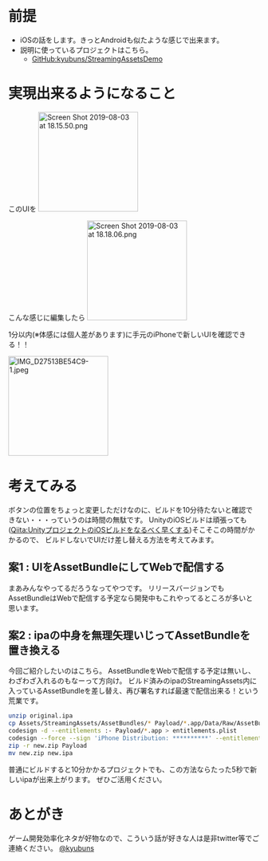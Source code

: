 # 前提

- iOSの話をします。きっとAndroidも似たような感じで出来ます。
- 説明に使っているプロジェクトはこちら。
    - [GitHub:kyubuns/StreamingAssetsDemo](https://github.com/kyubuns/StreamingAssetsDemo)

# 実現出来るようになること

このUIを
<img width="200" alt="Screen Shot 2019-08-03 at 18.15.50.png" src="https://qiita-image-store.s3.ap-northeast-1.amazonaws.com/0/6459/e12b3697-5eff-b5d5-58d6-b2052067d289.png">

こんな感じに編集したら
<img width="200" alt="Screen Shot 2019-08-03 at 18.18.06.png" src="https://qiita-image-store.s3.ap-northeast-1.amazonaws.com/0/6459/42c6b660-882d-d5f5-f348-67aa0d146d8f.png">

1分以内(※体感には個人差があります)に手元のiPhoneで新しいUIを確認できる！！

<img width="200" alt="IMG_D27513BE54C9-1.jpeg" src="https://qiita-image-store.s3.ap-northeast-1.amazonaws.com/0/6459/a1d49a5e-598f-879e-966b-20df06a46bed.jpeg">

# 考えてみる

ボタンの位置をちょっと変更しただけなのに、ビルドを10分待たないと確認できない・・・っていうのは時間の無駄です。
UnityのiOSビルドは頑張っても([Qiita:UnityプロジェクトのiOSビルドをなるべく早くする](https://qiita.com/kyubuns/items/2d9d28e60823a7818ca5))そこそこの時間がかかるので、
ビルドしないでUIだけ差し替える方法を考えてみます。

## 案1 : UIをAssetBundleにしてWebで配信する

まあみんなやってるだろうなってやつです。
リリースバージョンでもAssetBundleはWebで配信する予定なら開発中もこれやってるところが多いと思います。

## 案2 : ipaの中身を無理矢理いじってAssetBundleを置き換える

今回ご紹介したいのはこちら。
AssetBundleをWebで配信する予定は無いし、わざわざ入れるのもなーって方向け。
ビルド済みのipaのStreamingAssets内に入っているAssetBundleを差し替え、再び署名すれば最速で配信出来る！という荒業です。

```bash
unzip original.ipa
cp Assets/StreamingAssets/AssetBundles/* Payload/*.app/Data/Raw/AssetBundles/
codesign -d --entitlements :- Payload/*.app > entitlements.plist
codesign --force --sign 'iPhone Distribution: **********' --entitlements entitlements.plist --timestamp=none Payload/*.app
zip -r new.zip Payload
mv new.zip new.ipa
```

普通にビルドすると10分かかるプロジェクトでも、この方法ならたった5秒で新しいipaが出来上がります。
ぜひご活用ください。

# あとがき

ゲーム開発効率化ネタが好物なので、こういう話が好きな人は是非twitter等でご連絡ください。
[@kyubuns](https://twitter.com/kyubuns)

